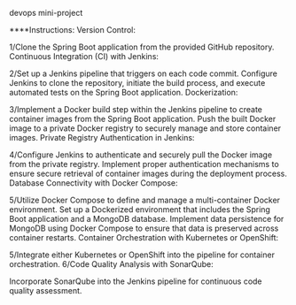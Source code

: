 devops mini-project 



****Instructions:
Version Control:

1/Clone the Spring Boot application from the provided GitHub repository.
Continuous Integration (CI) with Jenkins:

2/Set up a Jenkins pipeline that triggers on each code commit.
Configure Jenkins to clone the repository, initiate the build process, and execute automated tests on the Spring Boot application.
Dockerization:

3/Implement a Docker build step within the Jenkins pipeline to create container images from the Spring Boot application.
Push the built Docker image to a private Docker registry to securely manage and store container images.
Private Registry Authentication in Jenkins:

4/Configure Jenkins to authenticate and securely pull the Docker image from the private registry.
Implement proper authentication mechanisms to ensure secure retrieval of container images during the deployment process.
Database Connectivity with Docker Compose:

5/Utilize Docker Compose to define and manage a multi-container Docker environment.
Set up a Dockerized environment that includes the Spring Boot application and a MongoDB database.
Implement data persistence for MongoDB using Docker Compose to ensure that data is preserved across container restarts.
Container Orchestration with Kubernetes or OpenShift:

5/Integrate either Kubernetes or OpenShift into the pipeline for container orchestration.
6/Code Quality Analysis with SonarQube:

Incorporate SonarQube into the Jenkins pipeline for continuous code quality assessment.
